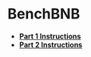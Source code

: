 # BenchBNB

*	[**Part 1 Instructions**](bench_bnb_i.md)
*	[**Part 2 Instructions**](bench_bnb_ii.md)
